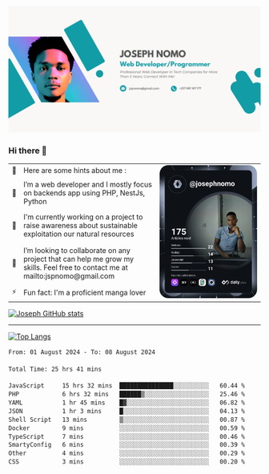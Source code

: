 ![Banner of my profile!](/Joseph_NOMO_NEW.png "Banner")

### Hi there 👋

<!--- | --  | 👋  | Here are some hints about me :                                                                                                 | <td rowspan=6><img src="/devcard.svg" width="400" alt="Joseph NOMO's Dev Card"/></td> |
| --- | --- | ------------------------------------------------------------------------------------------------------------------------------ | ------------------------------------------------------------------------------------- |
| --  | 🔭  | I’m a web developer and I mostly focus on backends app using PHP, NestJs, Python                                               |
| --  | 🦁  | I'm currently working on a project to raise awareness about sustainable exploitation our natural resources                     |
| --  | 👯  | I’m looking to collaborate on any project that can help me grow my skills. Feel free to contact me at mailto:jspnomo@gmail.com |
| --  | ⚡  | Fun fact: I'm a proficient manga lover                                                                                         |
--->

<table>
    <tr>
        <td width="1%">👋</td>
        <td width="55%">Here are some hints about me :</td>
        <td rowspan=6 width="44%"><img src="/devcard.svg" width="400" alt="Joseph NOMO's Dev Card"/></td>
    </tr>
    <tr>
        <td>🔭</td>
        <td>I’m a web developer and I mostly focus on backends app using PHP, NestJs, Python</td>
    </tr>
    <tr>
        <td>🦁</td>
        <td>I'm currently working on a project to raise awareness about sustainable exploitation our natural resources</td>
    </tr>
    <tr>
        <td>👯</td>
        <td>I’m looking to collaborate on any project that can help me grow my skills. Feel free to contact me at mailto:jspnomo@gmail.com</td>
    </tr>
    <tr>
        <td>⚡</td>
        <td>Fun fact: I'm a proficient manga lover</td>
    </tr>

</table>

[![Joseph GitHub stats](https://github-readme-stats-seven-sigma-53.vercel.app/api?username=Jspascal)](https://github.com/Jspascal/github-readme-stats)

---

[![Top Langs](https://github-readme-stats-seven-sigma-53.vercel.app/api/top-langs/?username=Jspascal&layout=compact)](https://github.com/Jspascal/github-readme-stats)

<!--START_SECTION:waka-->

```txt
From: 01 August 2024 - To: 08 August 2024

Total Time: 25 hrs 41 mins

JavaScript     15 hrs 32 mins  ███████████████░░░░░░░░░░   60.44 %
PHP            6 hrs 32 mins   ██████▒░░░░░░░░░░░░░░░░░░   25.46 %
YAML           1 hr 45 mins    █▓░░░░░░░░░░░░░░░░░░░░░░░   06.82 %
JSON           1 hr 3 mins     █░░░░░░░░░░░░░░░░░░░░░░░░   04.13 %
Shell Script   13 mins         ▒░░░░░░░░░░░░░░░░░░░░░░░░   00.87 %
Docker         9 mins          ░░░░░░░░░░░░░░░░░░░░░░░░░   00.59 %
TypeScript     7 mins          ░░░░░░░░░░░░░░░░░░░░░░░░░   00.46 %
SmartyConfig   6 mins          ░░░░░░░░░░░░░░░░░░░░░░░░░   00.39 %
Other          4 mins          ░░░░░░░░░░░░░░░░░░░░░░░░░   00.29 %
CSS            3 mins          ░░░░░░░░░░░░░░░░░░░░░░░░░   00.20 %
```

<!--END_SECTION:waka-->
